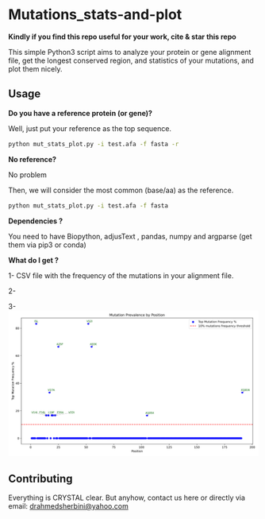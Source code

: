 # Mutations_stats-and-plot

**Kindly if you find this repo useful for your work, cite & star this repo**

This simple Python3 script aims to analyze your protein or gene alignment file, get the longest conserved region, and statistics of your mutations, and plot them nicely.

## Usage

**Do you have a reference protein (or gene)?**


Well, just put your reference  as the top sequence.

```bash
python mut_stats_plot.py -i test.afa -f fasta -r

```
**No reference?**

No problem

Then, we will consider the most common (base/aa) as the reference.

```bash
python mut_stats_plot.py -i test.afa -f fasta 

```

**Dependencies ?** 

You need to have Biopython, adjusText , pandas, numpy and argparse (get them via pip3 or conda)

**What do I get ?**

1- CSV file with the frequency of the mutations in your alignment file. 

2-

3-
  ![alt text](https://github.com/AhmedElsherbini/Mutations_stats-and-plot/blob/main/mutations_per_position_atest.afa-1.png)


## Contributing
Everything is CRYSTAL clear. But anyhow, contact us here or directly via email: drahmedsherbini@yahoo.com

